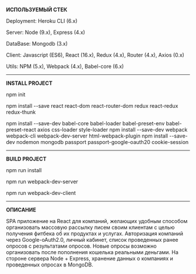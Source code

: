**ИСПОЛЬЗУЕМЫЙ СТЕК**

Deployment: Heroku CLI (6.x)

Server: Node (9.x), Express (4.x)

DataBase: Mongodb (3.x)

Client: Javascript (ES6), React (16.x), Redux (4.x), Router (4.x), Axios (0.x)

Utils: NPM (5.x), Webpack (4.x), Babel-core (6.x)


***


**INSTALL PROJECT**

npm init

npm install --save react react-dom react-router-dom redux react-redux redux-thunk

npm install --save-dev babel-core babel-loader babel-preset-env babel-preset-react axios css-loader style-loader
npm install --save-dev webpack webpack-cli webpack-dev-server html-webpack-plugin 
npm install --save-dev nodemon mongodb passport passport-google-oauth20 cookie-session


***


**BUILD PROJECT**

npm run install

npm run webpack-dev-server

npm run webpack-dev-client


***


**ОПИСАНИЕ**

SPA приложение на React для компаний, желающих удобным способом организовать массовую рассылку писем своим клиентам с целью получения фитбека об их продуктах и услугах.
Авторизация компаний через Google-oAuth2.0, личный кабинет, список проведенных ранее опросов с результатами опросов.
Новые опросы возможно организовать после пополнения кошелька реальными деньгами.
На стороне сервера Node + Express, хранение данных о компаниях и проведенных опросах в MongoDB.